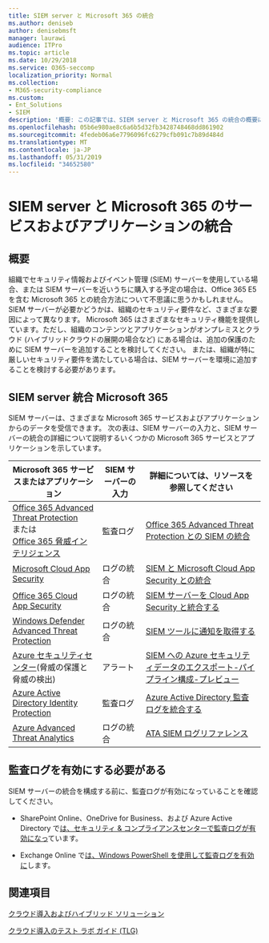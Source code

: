 ```yaml
---
title: SIEM server と Microsoft 365 の統合
ms.author: deniseb
author: denisebmsft
manager: laurawi
audience: ITPro
ms.topic: article
ms.date: 10/29/2018
ms.service: O365-seccomp
localization_priority: Normal
ms.collection:
- M365-security-compliance
ms.custom:
- Ent_Solutions
- SIEM
description: '概要: この記事では、SIEM server と Microsoft 365 の統合の概要について説明します。'
ms.openlocfilehash: 05b6e980ae8c6a6b5d32fb3428748468dd861902
ms.sourcegitcommit: 4fedeb06a6e7796096fc6279cfb091c7b89d484d
ms.translationtype: MT
ms.contentlocale: ja-JP
ms.lasthandoff: 05/31/2019
ms.locfileid: "34652580"
---
```

# <a name="siem-server-integration-with-microsoft-365-services-and-applications"></a>SIEM server と Microsoft 365 のサービスおよびアプリケーションの統合

## <a name="overview"></a>概要

組織でセキュリティ情報およびイベント管理 (SIEM) サーバーを使用している場合、または SIEM サーバーを近いうちに購入する予定の場合は、Office 365 E5 を含む Microsoft 365 との統合方法について不思議に思うかもしれません。 SIEM サーバーが必要かどうかは、組織のセキュリティ要件など、さまざまな要因によって異なります。 Microsoft 365 はさまざまなセキュリティ機能を提供しています。ただし、組織のコンテンツとアプリケーションがオンプレミスとクラウド (ハイブリッドクラウドの展開の場合など) にある場合は、追加の保護のために SIEM サーバーを追加することを検討してください。 または、組織が特に厳しいセキュリティ要件を満たしている場合は、SIEM サーバーを環境に追加することを検討する必要があります。

## <a name="siem-server-integration-microsoft-365"></a>SIEM server 統合 Microsoft 365

SIEM サーバーは、さまざまな Microsoft 365 サービスおよびアプリケーションからのデータを受信できます。 次の表は、SIEM サーバーの入力と、SIEM サーバーの統合の詳細について説明するいくつかの Microsoft 365 サービスとアプリケーションを示しています。 

| Microsoft 365 サービスまたはアプリケーション | SIEM サーバーの入力 | 詳細については、リソースを参照してください |
| --- | --- | --- |
| [Office 365 Advanced Threat Protection](office-365-atp.md) <br/>   または   <br/>[Office 365 脅威インテリジェンス](office-365-ti.md) | 監査ログ | [Office 365 Advanced Threat Protection との SIEM の統合](siem-integration-with-office-365-ti.md) |
| [Microsoft Cloud App Security](https://docs.microsoft.com/cloud-app-security/what-is-cloud-app-security) | ログの統合 | [SIEM と Microsoft Cloud App Security との統合](https://docs.microsoft.com/cloud-app-security/siem) |
| [Office 365 Cloud App Security](https://docs.microsoft.com/cloud-app-security/what-is-cloud-app-security) | ログの統合 | [SIEM サーバーを Cloud App Security と統合する](https://docs.microsoft.com/cloud-app-security/siem) |
| [Windows Defender Advanced Threat Protection](https://docs.microsoft.com/windows/security/threat-protection/) | ログの統合 | [SIEM ツールに通知を取得する](https://docs.microsoft.com/windows/security/threat-protection/windows-defender-atp/configure-siem-windows-defender-advanced-threat-protection) |
| [Azure セキュリティセンター](https://docs.microsoft.com/azure/security-center/security-center-intro)(脅威の保護と脅威の検出) | アラート | [SIEM への Azure セキュリティデータのエクスポート-パイプライン構成-プレビュー](https://docs.microsoft.com/azure/security-center/security-center-export-data-to-siem) |
| [Azure Active Directory Identity Protection](https://docs.microsoft.com/azure/active-directory/identity-protection/overview) | 監査ログ | [Azure Active Directory 監査ログを統合する](https://docs.microsoft.com/azure/security/security-azure-log-integration-ad) |
| [Azure Advanced Threat Analytics](https://docs.microsoft.com/azure/security/azure-threat-detection) | ログの統合 | [ATA SIEM ログリファレンス](https://docs.microsoft.com/advanced-threat-analytics/cef-format-sa) |

## <a name="audit-logging-must-be-turned-on"></a>監査ログを有効にする必要がある

SIEM サーバーの統合を構成する前に、監査ログが有効になっていることを確認してください。 

- SharePoint Online、OneDrive for Business、および Azure Active Directory で[は、セキュリティ & コンプライアンスセンターで監査ログが有効になっ](https://docs.microsoft.com/office365/securitycompliance/turn-audit-log-search-on-or-off)ています。

- Exchange Online で[は、Windows PowerShell を使用して監査ログを有効に](https://docs.microsoft.com/office365/securitycompliance/enable-mailbox-auditing)します。
 
## <a name="see-also"></a>関連項目

[クラウド導入およびハイブリッド ソリューション](https://docs.microsoft.com/office365/enterprise/cloud-adoption-and-hybrid-solutions)
  
[クラウド導入のテスト ラボ ガイド (TLG)](https://docs.microsoft.com/office365/enterprise/cloud-adoption-test-lab-guides-tlgs)


